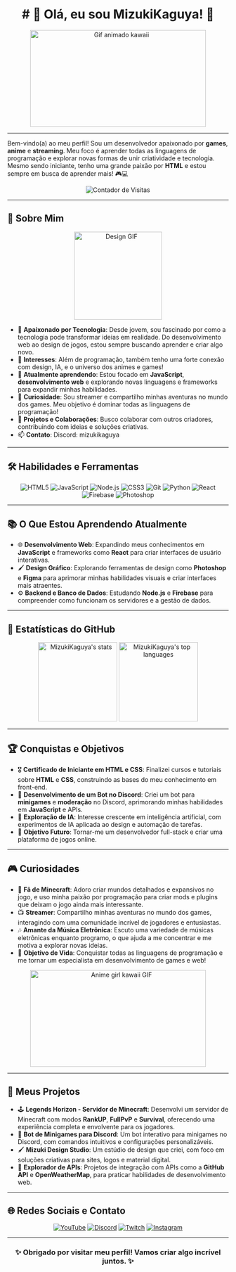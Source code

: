 <h1 align="center"># 🌌 Olá, eu sou MizukiKaguya! 🌌</h1>

<div align="center">
  <img src="https://media.giphy.com/media/ErZ8hv5eO92JW/giphy.gif" width="400" height="220" alt="Gif animado kawaii">
</div>

---

Bem-vindo(a) ao meu perfil! Sou um desenvolvedor apaixonado por **games**, **anime** e **streaming**. Meu foco é aprender todas as linguagens de programação e explorar novas formas de unir criatividade e tecnologia. Mesmo sendo iniciante, tenho uma grande paixão por **HTML** e estou sempre em busca de aprender mais! 🎮💻

<p align="center">
  <img src="https://komarev.com/ghpvc/?username=MizukiKaguya&color=brightgreen" alt="Contador de Visitas">
</p>

---

## 🎨 Sobre Mim

<div align="center">
  <img src="https://media.giphy.com/media/l41lFw057lAJQMwg0/giphy.gif" width="200" alt="Design GIF">
</div>

- 💫 **Apaixonado por Tecnologia**: Desde jovem, sou fascinado por como a tecnologia pode transformar ideias em realidade. Do desenvolvimento web ao design de jogos, estou sempre buscando aprender e criar algo novo.
- 🎥 **Interesses**: Além de programação, também tenho uma forte conexão com design, IA, e o universo dos animes e games!
- 🌱 **Atualmente aprendendo**: Estou focado em **JavaScript**, **desenvolvimento web** e explorando novas linguagens e frameworks para expandir minhas habilidades.
- 🌌 **Curiosidade**: Sou streamer e compartilho minhas aventuras no mundo dos games. Meu objetivo é dominar todas as linguagens de programação!
- 🧩 **Projetos e Colaborações**: Busco colaborar com outros criadores, contribuindo com ideias e soluções criativas.
- 📫 **Contato**: Discord: mizukikaguya

---

## 🛠️ Habilidades e Ferramentas

<div align="center">
  <img src="https://img.shields.io/badge/-HTML5-333333?style=for-the-badge&logo=HTML5" alt="HTML5"/>
  <img src="https://img.shields.io/badge/-JavaScript-333333?style=for-the-badge&logo=javascript&logoColor=F7DF1E" alt="JavaScript"/>
  <img src="https://img.shields.io/badge/-Node.js-333333?style=for-the-badge&logo=node.js&logoColor=339933" alt="Node.js"/>
  <img src="https://img.shields.io/badge/-CSS3-333333?style=for-the-badge&logo=CSS3&logoColor=1572B6" alt="CSS3"/>
  <img src="https://img.shields.io/badge/-Git-333333?style=for-the-badge&logo=git" alt="Git"/>
  <img src="https://img.shields.io/badge/-Python-333333?style=for-the-badge&logo=python&logoColor=306998" alt="Python"/>
  <img src="https://img.shields.io/badge/-React-333333?style=for-the-badge&logo=react" alt="React"/>
  <img src="https://img.shields.io/badge/-Firebase-333333?style=for-the-badge&logo=firebase" alt="Firebase"/>
  <img src="https://img.shields.io/badge/-Photoshop-333333?style=for-the-badge&logo=adobe-photoshop" alt="Photoshop"/>
</div>

---

## 📚 O Que Estou Aprendendo Atualmente

- 🌐 **Desenvolvimento Web**: Expandindo meus conhecimentos em **JavaScript** e frameworks como **React** para criar interfaces de usuário interativas.
- 🖌️ **Design Gráfico**: Explorando ferramentas de design como **Photoshop** e **Figma** para aprimorar minhas habilidades visuais e criar interfaces mais atraentes.
- ⚙️ **Backend e Banco de Dados**: Estudando **Node.js** e **Firebase** para compreender como funcionam os servidores e a gestão de dados.

---

## 🌟 Estatísticas do GitHub

<div align="center">
  <img height="180em" src="https://github-readme-stats.vercel.app/api?username=MizukiKaguya&show_icons=true&theme=radical&count_private=true&hide=prs" alt="MizukiKaguya's stats"/>
  <img height="180em" src="https://github-readme-stats.vercel.app/api/top-langs/?username=MizukiKaguya&layout=compact&theme=radical" alt="MizukiKaguya's top languages"/>
</div>

---

## 🏆 Conquistas e Objetivos

- 🎖️ **Certificado de Iniciante em HTML e CSS**: Finalizei cursos e tutoriais sobre **HTML** e **CSS**, construindo as bases do meu conhecimento em front-end.
- 🏅 **Desenvolvimento de um Bot no Discord**: Criei um bot para **minigames** e **moderação** no Discord, aprimorando minhas habilidades em **JavaScript** e APIs.
- 🔭 **Exploração de IA**: Interesse crescente em inteligência artificial, com experimentos de IA aplicada ao design e automação de tarefas.
- 🚀 **Objetivo Futuro**: Tornar-me um desenvolvedor full-stack e criar uma plataforma de jogos online.

---

## 🎮 Curiosidades

- 👾 **Fã de Minecraft**: Adoro criar mundos detalhados e expansivos no jogo, e uso minha paixão por programação para criar mods e plugins que deixam o jogo ainda mais interessante.
- 📺 **Streamer**: Compartilho minhas aventuras no mundo dos games, interagindo com uma comunidade incrível de jogadores e entusiastas.
- 🎶 **Amante da Música Eletrônica**: Escuto uma variedade de músicas eletrônicas enquanto programo, o que ajuda a me concentrar e me motiva a explorar novas ideias.
- 🎯 **Objetivo de Vida**: Conquistar todas as linguagens de programação e me tornar um especialista em desenvolvimento de games e web!

<div align="center">
  <img src="https://media.giphy.com/media/7ihhFw8q0LzBS/giphy.gif" width="400" height="220" alt="Anime girl kawaii GIF">
</div>

---

## 📂 Meus Projetos

- 🕹️ **Legends Horizon - Servidor de Minecraft**: Desenvolvi um servidor de Minecraft com modos **RankUP**, **FullPvP** e **Survival**, oferecendo uma experiência completa e envolvente para os jogadores.
- 🤖 **Bot de Minigames para Discord**: Um bot interativo para minigames no Discord, com comandos intuitivos e configurações personalizáveis.
- 🖌️ **Mizuki Design Studio**: Um estúdio de design que criei, com foco em soluções criativas para sites, logos e material digital.
- 🌌 **Explorador de APIs**: Projetos de integração com APIs como a **GitHub API** e **OpenWeatherMap**, para praticar habilidades de desenvolvimento web.

---

## 🌐 Redes Sociais e Contato

<div align="center">
  <a href="https://www.youtube.com/mizukikaguya" target="_blank"><img src="https://img.shields.io/badge/-YouTube-FF0000?style=for-the-badge&logo=youtube&logoColor=white" alt="YouTube"/></a>
  <a href="https://discord.com/invite/vRQZNAF2M2" target="_blank"><img src="https://img.shields.io/badge/-Discord-5865F2?style=for-the-badge&logo=discord&logoColor=white" alt="Discord"/></a>
  <a href="https://www.twitch.tv/MizukiKaguya" target="_blank"><img src="https://img.shields.io/badge/-Twitch-9146FF?style=for-the-badge&logo=twitch&logoColor=white" alt="Twitch"/></a>
  <a href="https://www.instagram.com/m1zukisites" target="_blank"><img src="https://img.shields.io/badge/-Instagram-E4405F?style=for-the-badge&logo=instagram&logoColor=white" alt="Instagram"/></a>
</div>

---

<div align="center">
  <h3>✨ Obrigado por visitar meu perfil! Vamos criar algo incrível juntos. ✨</h3>
</div>
